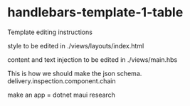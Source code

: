 # handlebars-template-1-table

Template editing instructions


style to be edited in ./views/layouts/index.html

content and text injection to be edited in ./views/main.hbs



This is how we should make the json schema.
delivery.inspection.component.chain

make an app = dotnet maui
research


